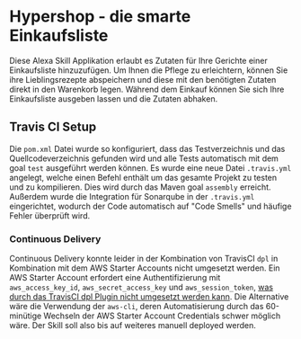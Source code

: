 ﻿
# Hypershop - die smarte Einkaufsliste
Diese Alexa Skill Applikation erlaubt es Zutaten für Ihre Gerichte einer Einkaufsliste hinzuzufügen.
Um Ihnen die Pflege zu erleichtern, können Sie ihre Lieblingsrezepte abspeichern und diese mit den benötigten Zutaten direkt in den Warenkorb legen.
Während dem Einkauf können Sie sich Ihre Einkaufsliste ausgeben lassen und die Zutaten abhaken.

## Travis CI Setup
Die `pom.xml` Datei wurde so konfiguriert, dass das Testverzeichnis und das Quellcodeverzeichnis gefunden wird und alle Tests automatisch mit dem goal `test` ausgeführt werden können. Es wurde eine neue Datei `.travis.yml` angelegt, welche einen Befehl enthält um das gesamte Projekt zu testen und zu kompilieren. Dies wird durch das Maven goal `assembly` erreicht. Außerdem wurde die Integration für Sonarqube in der `.travis.yml` eingerichtet, wodurch der Code automatisch auf "Code Smells" und häufige Fehler überprüft wird.

### Continuous Delivery
Continuous Delivery konnte leider in der Kombination von TravisCI `dpl` in Kombination mit dem AWS Starter Accounts nicht umgesetzt werden. Ein AWS Starter Account erfordert eine Authentifizierung mit `aws_access_key_id`, `aws_secret_access_key` und `aws_session_token`, [was durch das TravisCI dpl Plugin nicht umgesetzt werden kann](https://github.com/travis-ci/dpl/issues/731). Die Alternative wäre die Verwendung der `aws-cli`, deren Automatisierung durch das 60-minütige Wechseln der AWS Starter Account Credentials schwer möglich wäre. Der Skill soll also bis auf weiteres manuell deployed werden.


